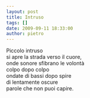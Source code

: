```yaml
---
layout: post
title: Intruso
tags: []
date: 2009-09-11 18:33:00
author: pietro
---
```

Piccolo intruso<br/>si apre la strada verso il cuore,<br/>onde sonore sfibrano le volontà<br/>colpo dopo colpo<br/>ondate di bassi dopo spire<br/>di lentamente oscure<br/>parole che non puoi capire.
